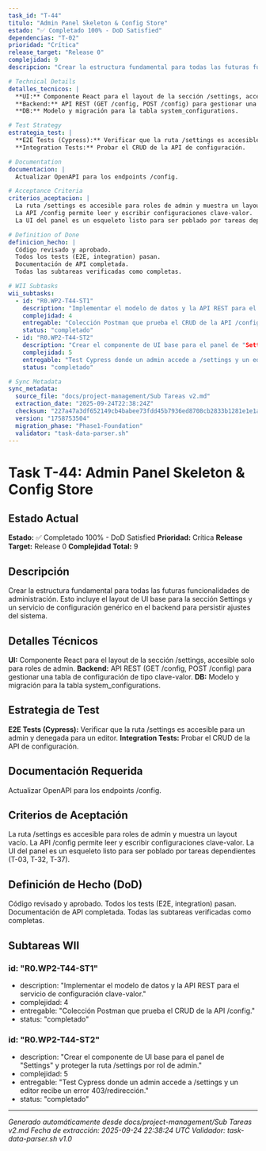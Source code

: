 ```yaml
---
task_id: "T-44"
titulo: "Admin Panel Skeleton & Config Store"
estado: "✅ Completado 100% - DoD Satisfied"
dependencias: "T-02"
prioridad: "Crítica"
release_target: "Release 0"
complejidad: 9
descripcion: "Crear la estructura fundamental para todas las futuras funcionalidades de administración. Esto incluye el layout de UI base para la sección Settings y un servicio de configuración genérico en el backend para persistir ajustes del sistema."

# Technical Details
detalles_tecnicos: |
  **UI:** Componente React para el layout de la sección /settings, accesible solo para roles de admin.
  **Backend:** API REST (GET /config, POST /config) para gestionar una tabla de configuración de tipo clave-valor.
  **DB:** Modelo y migración para la tabla system_configurations.

# Test Strategy
estrategia_test: |
  **E2E Tests (Cypress):** Verificar que la ruta /settings es accesible para un admin y denegada para un editor.
  **Integration Tests:** Probar el CRUD de la API de configuración.

# Documentation
documentacion: |
  Actualizar OpenAPI para los endpoints /config.

# Acceptance Criteria
criterios_aceptacion: |
  La ruta /settings es accesible para roles de admin y muestra un layout vacío.
  La API /config permite leer y escribir configuraciones clave-valor.
  La UI del panel es un esqueleto listo para ser poblado por tareas dependientes (T-03, T-32, T-37).

# Definition of Done
definicion_hecho: |
  Código revisado y aprobado.
  Todos los tests (E2E, integration) pasan.
  Documentación de API completada.
  Todas las subtareas verificadas como completas.

# WII Subtasks
wii_subtasks:
  - id: "R0.WP2-T44-ST1"
    description: "Implementar el modelo de datos y la API REST para el servicio de configuración clave-valor."
    complejidad: 4
    entregable: "Colección Postman que prueba el CRUD de la API /config."
    status: "completado"
  - id: "R0.WP2-T44-ST2"
    description: "Crear el componente de UI base para el panel de "Settings" y proteger la ruta /settings por rol de admin."
    complejidad: 5
    entregable: "Test Cypress donde un admin accede a /settings y un editor recibe un error 403/redirección."
    status: "completado"

# Sync Metadata
sync_metadata:
  source_file: "docs/project-management/Sub Tareas v2.md"
  extraction_date: "2025-09-24T22:38:24Z"
  checksum: "227a47a3df652149cb4babee73fdd45b7936ed8708cb2833b1281e1e1a1c0991"
  version: "1758753504"
  migration_phase: "Phase1-Foundation"
  validator: "task-data-parser.sh"
---
```


# Task T-44: Admin Panel Skeleton & Config Store

## Estado Actual
**Estado:** ✅ Completado 100% - DoD Satisfied
**Prioridad:** Crítica
**Release Target:** Release 0
**Complejidad Total:** 9

## Descripción
Crear la estructura fundamental para todas las futuras funcionalidades de administración. Esto incluye el layout de UI base para la sección Settings y un servicio de configuración genérico en el backend para persistir ajustes del sistema.

## Detalles Técnicos
**UI:** Componente React para el layout de la sección /settings, accesible solo para roles de admin.
**Backend:** API REST (GET /config, POST /config) para gestionar una tabla de configuración de tipo clave-valor.
**DB:** Modelo y migración para la tabla system_configurations.

## Estrategia de Test
**E2E Tests (Cypress):** Verificar que la ruta /settings es accesible para un admin y denegada para un editor.
**Integration Tests:** Probar el CRUD de la API de configuración.

## Documentación Requerida
Actualizar OpenAPI para los endpoints /config.

## Criterios de Aceptación
La ruta /settings es accesible para roles de admin y muestra un layout vacío.
La API /config permite leer y escribir configuraciones clave-valor.
La UI del panel es un esqueleto listo para ser poblado por tareas dependientes (T-03, T-32, T-37).

## Definición de Hecho (DoD)
Código revisado y aprobado.
Todos los tests (E2E, integration) pasan.
Documentación de API completada.
Todas las subtareas verificadas como completas.

## Subtareas WII
### id: "R0.WP2-T44-ST1"
- description: "Implementar el modelo de datos y la API REST para el servicio de configuración clave-valor."
- complejidad: 4
- entregable: "Colección Postman que prueba el CRUD de la API /config."
- status: "completado"
### id: "R0.WP2-T44-ST2"
- description: "Crear el componente de UI base para el panel de "Settings" y proteger la ruta /settings por rol de admin."
- complejidad: 5
- entregable: "Test Cypress donde un admin accede a /settings y un editor recibe un error 403/redirección."
- status: "completado"

---
*Generado automáticamente desde docs/project-management/Sub Tareas v2.md*
*Fecha de extracción: 2025-09-24 22:38:24 UTC*
*Validador: task-data-parser.sh v1.0*
